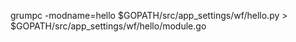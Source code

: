 grumpc -modname=hello $GOPATH/src/app_settings/wf/hello.py > $GOPATH/src/app_settings/wf/hello/module.go
